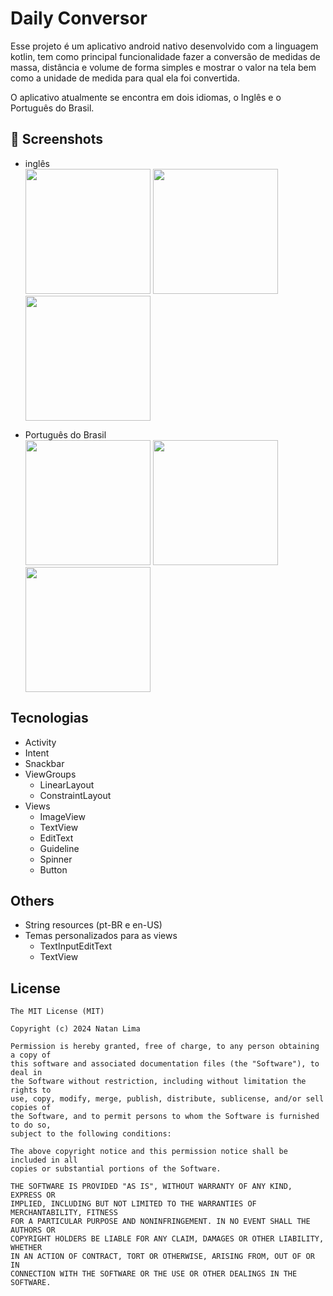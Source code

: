 # Daily Conversor
Esse projeto é um aplicativo android nativo desenvolvido com a linguagem kotlin, tem como principal funcionalidade fazer a conversão de medidas de massa, distância e volume de forma simples e mostrar o valor na tela bem como a unidade de medida para qual ela foi convertida.

O aplicativo atualmente se encontra em dois idiomas, o Inglês e o Português do Brasil.

## :camera_flash: Screenshots
<!-- You can add more screenshots here if you like -->
- inglês <br />
<img src="https://github.com/user-attachments/assets/36f43304-3123-445c-80e9-b4f7379df245" width="200"/> <img src="https://github.com/user-attachments/assets/3d638af2-0476-4c60-a50f-e8b842a634b7" width="200"/> <img src="https://github.com/user-attachments/assets/9459e500-ea41-42fb-a3a6-7c19719c16a5" width="200"/>

- Português do Brasil <br />
<img src="https://github.com/user-attachments/assets/ab8867e7-8500-478a-9bdf-e78cda8ddd2b" width="200"/> <img src="https://github.com/user-attachments/assets/df1c2a6c-6bb8-416f-8118-5b5b95cf96c3" width="200"/> <img src="https://github.com/user-attachments/assets/f3eb7bfe-0253-4036-8aca-db0025ed467d" width="200"/>

## Tecnologias
- Activity
- Intent
- Snackbar
- ViewGroups
  - LinearLayout
  - ConstraintLayout
- Views
  - ImageView
  - TextView
  - EditText
  - Guideline
  - Spinner
  - Button

## Others
- String resources (pt-BR e en-US)
- Temas personalizados para as views
  - TextInputEditText
  - TextView


## License
```
The MIT License (MIT)

Copyright (c) 2024 Natan Lima

Permission is hereby granted, free of charge, to any person obtaining a copy of
this software and associated documentation files (the "Software"), to deal in
the Software without restriction, including without limitation the rights to
use, copy, modify, merge, publish, distribute, sublicense, and/or sell copies of
the Software, and to permit persons to whom the Software is furnished to do so,
subject to the following conditions:

The above copyright notice and this permission notice shall be included in all
copies or substantial portions of the Software.

THE SOFTWARE IS PROVIDED "AS IS", WITHOUT WARRANTY OF ANY KIND, EXPRESS OR
IMPLIED, INCLUDING BUT NOT LIMITED TO THE WARRANTIES OF MERCHANTABILITY, FITNESS
FOR A PARTICULAR PURPOSE AND NONINFRINGEMENT. IN NO EVENT SHALL THE AUTHORS OR
COPYRIGHT HOLDERS BE LIABLE FOR ANY CLAIM, DAMAGES OR OTHER LIABILITY, WHETHER
IN AN ACTION OF CONTRACT, TORT OR OTHERWISE, ARISING FROM, OUT OF OR IN
CONNECTION WITH THE SOFTWARE OR THE USE OR OTHER DEALINGS IN THE SOFTWARE.
```
